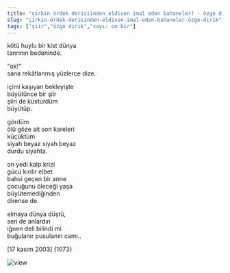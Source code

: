 ```yaml
---
title: "çirkin ördek derisi(nden eldiven imal eden bahaneler) - özge dirik"
slug: "çirkin-ördek-derisinden-eldiven-imal-eden-bahaneler-özge-dirik"
tags: ["şiir","özge dirik","sayı: on bir"]
---
```


kötü huylu bir kist dünya\
tanrının bedeninde.

"ok!"\
sana rekâtlanmış yüzlerce dize.

içimi kaşıyan bekleyişte\
büyütünce bir şiir\
şiiri de küstürdüm\
büyütüp.

gördüm\
ölü göze ait son kareleri\
küçüktüm\
siyah beyaz siyah beyaz\
durdu siyahta.

on yedi kalp krizi\
gücü kırılır elbet\
bahsi geçen bir anne\
çocuğunu öleceği yaşa\
büyütemediğinden\
dirense de.

elmaya dünya düştü,\
sen de anlardın\
iğnen deli bilindi mi\
buğulanır pusulanın camı..

\[17 kasım 2003\] {1073}

![view](/img/ky11_20.jpg)
